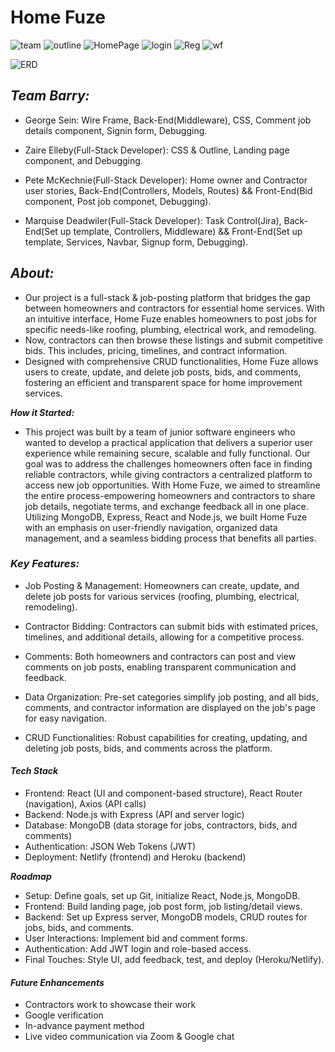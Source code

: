# Home Fuze



![team](/images/Alpha%20Team.jpg)
![outline](/images/IMG_3202.jpeg)
![HomePage](/images/homePageFinale.jpg)
![login](/images/wfLogin.jpg)
![Reg](/images/registerWF.jpg)
![wf](/images/wfHomeOwner.jpg)


![ERD](/images/ERD%20Diagram%20Final.jpg)

## ***Team Barry:***
* George Sein: Wire Frame, Back-End(Middleware), CSS, Comment job details component, Signin form, Debugging.

* Zaire Elleby(Full-Stack Developer): CSS & Outline, Landing page component, and Debugging.

* Pete McKechnie(Full-Stack Developer): Home owner and Contractor user stories, Back-End(Controllers, Models, Routes) && Front-End(Bid component, Post job componet, Debugging).

* Marquise Deadwiler(Full-Stack Developer): Task Control(Jira), Back-End(Set up template, Controllers, Middleware) && Front-End(Set up template, Services, Navbar, Signup form, Debugging).

## ***About:***
* Our project is a full-stack & job-posting platform that bridges the gap between homeowners and contractors for essential home services. With an intuitive interface, Home Fuze enables homeowners to post jobs for specific needs-like roofing, plumbing, electrical work, and remodeling. 
* Now, contractors can then browse these listings and submit competitive bids. This includes, pricing, timelines, and contract information.
* Designed with comprehensive CRUD functionalities, Home Fuze allows users to create, update, and delete job posts, bids, and comments, fostering an efficient and transparent space for home improvement services.

***How it Started:***
* This project was built by a team of junior software engineers who wanted to develop a practical application that delivers a superior user experience while remaining secure, scalable and fully functional. Our goal was to address the challenges homeowners often face in finding reliable contractors, while giving contractors a centralized platform to access new job opportunities. With Home Fuze, we aimed to streamline the entire process-empowering homeowners and contractors to share job details, negotiate terms, and exchange feedback all in one place. Utilizing MongoDB, Express, React and Node.js, we built Home Fuze with an emphasis on user-friendly navigation, organized data management, and a seamless bidding process that benefits all parties.

### ***Key Features:***
* Job Posting & Management: Homeowners can create, update, and delete job posts for various services (roofing, plumbing, electrical, remodeling).

* Contractor Bidding: Contractors can submit bids with estimated prices, timelines, and additional details, allowing for a competitive process.

* Comments: Both homeowners and contractors can post and view comments on job posts, enabling transparent communication and feedback.

* Data Organization: Pre-set categories simplify job posting, and all bids, comments, and contractor information are displayed on the job's page for easy navigation. 

* CRUD Functionalities: Robust capabilities for creating, updating, and deleting job posts, bids, and comments across the platform.

#### ***Tech Stack***
* Frontend: React (UI and component-based structure), React Router (navigation), Axios (API calls)
* Backend: Node.js with Express (API and server logic)
* Database: MongoDB (data storage for jobs, contractors, bids, and comments)
* Authentication: JSON Web Tokens (JWT) 
* Deployment: Netlify (frontend) and Heroku (backend)




 ***Roadmap***
* Setup: Define goals, set up Git, initialize React, Node.js, MongoDB.
* Frontend: Build landing page, job post form, job listing/detail views.
* Backend: Set up Express server, MongoDB models, CRUD routes for jobs, bids, and comments.
* User Interactions: Implement bid and comment forms.
* Authentication: Add JWT login and role-based access.
* Final Touches: Style UI, add feedback, test, and deploy (Heroku/Netlify).

#### ***Future Enhancements***
* Contractors work to showcase their work
* Google verification 
* In-advance payment method
* Live video communication via Zoom & Google chat








































